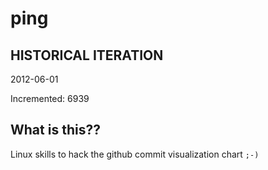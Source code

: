# ping

## HISTORICAL ITERATION
2012-06-01

Incremented: 6939

## What is this?? 
Linux skills to hack the github commit visualization chart `;-)`

